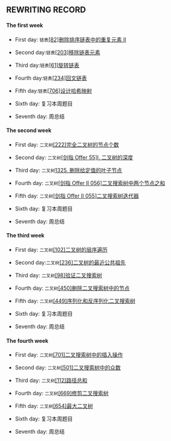 ## REWRITING RECORD

#### The first week   
* First day: `链表`[[82]删除排序链表中的重复元素 II](https://leetcode-cn.com/problems/remove-duplicates-from-sorted-list-ii/)

* Second day:`链表`[[203]移除链表元素](https://leetcode-cn.com/problems/remove-linked-list-elements/)

* Third day:`链表`[[61]旋转链表](https://leetcode-cn.com/problems/rotate-list/)

* Fourth day:`链表`[[234]回文链表](https://leetcode-cn.com/problems/palindrome-linked-list/)

* Fifth day:`链表`[[706]设计哈希映射](https://leetcode-cn.com/problems/design-hashmap/)

* Sixth day: 复习本周题目

* Seventh day: 周总结

#### The second week

* First day: `二叉树`[[222]完全二叉树的节点个数](https://leetcode-cn.com/problems/count-complete-tree-nodes/)

* Second day: `二叉树`[[剑指 Offer 55]I. 二叉树的深度](https://leetcode-cn.com/problems/er-cha-shu-de-shen-du-lcof/)

* Third day: `二叉树`[1325. 删除给定值的叶子节点](https://leetcode-cn.com/problems/delete-leaves-with-a-given-value/)

* Fourth day: `二叉树`[[剑指 Offer II 056]二叉搜索树中两个节点之和](https://leetcode-cn.com/problems/opLdQZ/)

* Fifth day: `二叉树`[[剑指 Offer II 055]二叉搜索树迭代器](https://leetcode-cn.com/problems/kTOapQ/)

* Sixth day: 复习本周题目

* Seventh day: 周总结

#### The third week

* First day: `二叉树`[[102]二叉树的层序遍历](https://leetcode-cn.com/problems/binary-tree-level-order-traversal/)

* Second day:`二叉树`[[236]二叉树的最近公共祖先](https://leetcode-cn.com/problems/lowest-common-ancestor-of-a-binary-tree/)

* Third day: `二叉树`[[98]验证二叉搜索树](https://leetcode-cn.com/problems/validate-binary-search-tree/)

* Fourth day: `二叉树`[[450]删除二叉搜索树中的节点](https://leetcode-cn.com/problems/delete-node-in-a-bst/)

* Fifth day: `二叉树`[[449]序列化和反序列化二叉搜索树](https://leetcode-cn.com/problems/serialize-and-deserialize-bst/)

* Sixth day: 复习本周题目

* Seventh day: 周总结

#### The fourth week

* First day: `二叉树`[[701]二叉搜索树中的插入操作](https://leetcode-cn.com/problems/insert-into-a-binary-search-tree/)

* Second day: `二叉树`[[501]二叉搜索树中的众数](https://leetcode-cn.com/problems/find-mode-in-binary-search-tree/)

* Third day:  `二叉树`[[112]路径总和](https://leetcode-cn.com/problems/path-sum/)

* Fourth day: `二叉树`[[669]修剪二叉搜索树](https://leetcode-cn.com/problems/trim-a-binary-search-tree/)

* Fifth day:  `二叉树`[[654]最大二叉树](https://leetcode-cn.com/problems/maximum-binary-tree/)

* Sixth day: 复习本周题目

* Seventh day: 周总结
